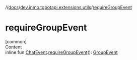 //[docs](../../index.md)/[dev.inmo.tgbotapi.extensions.utils](index.md)/[requireGroupEvent](require-group-event.md)



# requireGroupEvent  
[common]  
Content  
inline fun [ChatEvent](../dev.inmo.tgbotapi.types.message.ChatEvents.abstracts/-chat-event/index.md).[requireGroupEvent](require-group-event.md)(): [GroupEvent](../dev.inmo.tgbotapi.types.message.ChatEvents.abstracts/-group-event/index.md)  



